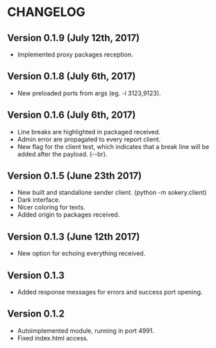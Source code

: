 # CHANGELOG

## Version 0.1.9 (July 12th, 2017)
* Implemented proxy packages reception.

## Version 0.1.8 (July 6th, 2017)
* New preloaded ports from args (eg. -l 3123,9123).

## Version 0.1.6 (July 6th, 2017)
* Line breaks are highlighted in packaged received.
* Admin error are propagated to every report client.
* New flag for the client test, which indicates that a break line will be added after the payload. (--br).

## Version 0.1.5 (June 23th 2017)
* New built and standallone sender client. (python -m sokery.client)
* Dark interface.
* Nicer coloring for texts.
* Added origin to packages received.

## Version 0.1.3 (June 12th 2017)
* New option for echoing everything received.

## Version 0.1.3
* Added response messages for errors and success port opening.

## Version 0.1.2
* Autoimplemented module, running in port 4991.
* Fixed index.html access.